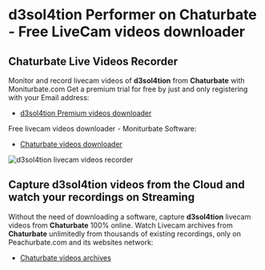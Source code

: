 # d3sol4tion Performer on Chaturbate - Free LiveCam videos downloader

## Chaturbate Live Videos Recorder

Monitor and record livecam videos of **d3sol4tion** from **Chaturbate** with Moniturbate.com
Get a premium trial for free by just and only registering with your Email address:
* [d3sol4tion Premium videos downloader](https://moniturbate.com/request-demo-licence-key.html)

Free livecam videos downloader - Moniturbate Software:
* [Chaturbate videos downloader](https://moniturbate.com/moniturbate-download-software.html)

![d3sol4tion livecam videos recorder](https://peachurnet.com/templates/moniturbate-software.png)


## Capture d3sol4tion videos from the Cloud and watch your recordings on Streaming

Without the need of downloading a software, capture **d3sol4tion** livecam videos from **Chaturbate** 100% online.
Watch Livecam archives from **Chaturbate** unlimitedly from thousands of existing recordings, only on Peachurbate.com and its websites network:
* [Chaturbate videos archives](https://peachurnet.com/)